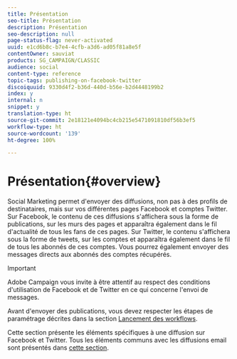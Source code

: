 ```yaml
---
title: Présentation
seo-title: Présentation
description: Présentation
seo-description: null
page-status-flag: never-activated
uuid: e1cd6b8c-b7e4-4cfb-a3d6-ad05f81a8e5f
contentOwner: sauviat
products: SG_CAMPAIGN/CLASSIC
audience: social
content-type: reference
topic-tags: publishing-on-facebook-twitter
discoiquuid: 9330d4f2-b36d-440d-b56e-b2d4448199b2
index: y
internal: n
snippet: y
translation-type: ht
source-git-commit: 2e18121e4094bc4cb215e5471091810df56b3ef5
workflow-type: ht
source-wordcount: '139'
ht-degree: 100%

---
```



# Présentation{#overview}

Social Marketing permet d&#39;envoyer des diffusions, non pas à des profils de destinataires, mais sur vos différentes pages Facebook et comptes Twitter. Sur Facebook, le contenu de ces diffusions s&#39;affichera sous la forme de publications, sur les murs des pages et apparaîtra également dans le fil d&#39;actualité de tous les fans de ces pages. Sur Twitter, le contenu s&#39;affichera sous la forme de tweets, sur les comptes et apparaîtra également dans le fil de tous les abonnés de ces comptes. Vous pourrez également envoyer des messages directs aux abonnés des comptes récupérés.

>[!IMPORTANT]
>
>Adobe Campaign vous invite à être attentif au respect des conditions d&#39;utilisation de Facebook et de Twitter en ce qui concerne l&#39;envoi de messages.
>
>Avant d&#39;envoyer des publications, vous devez respecter les étapes de paramétrage décrites dans la section [Lancement des workflows](../../social/using/starting-workflows.md).

Cette section présente les éléments spécifiques à une diffusion sur Facebook et Twitter. Tous les éléments communs avec les diffusions email sont présentés dans [cette section](../../delivery/using/about-email-channel.md).
